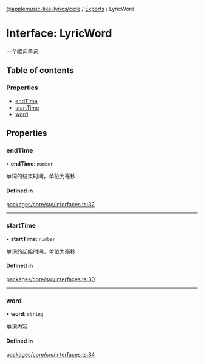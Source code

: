 [@applemusic-like-lyrics/core](../README.md) / [Exports](../modules.md) / LyricWord

# Interface: LyricWord

一个歌词单词

## Table of contents

### Properties

- [endTime](LyricWord.md#endtime)
- [startTime](LyricWord.md#starttime)
- [word](LyricWord.md#word)

## Properties

### endTime

• **endTime**: `number`

单词的结束时间，单位为毫秒

#### Defined in

[packages/core/src/interfaces.ts:32](https://github.com/Steve-xmh/applemusic-like-lyrics/blob/98c389d/packages/core/src/interfaces.ts#L32)

___

### startTime

• **startTime**: `number`

单词的起始时间，单位为毫秒

#### Defined in

[packages/core/src/interfaces.ts:30](https://github.com/Steve-xmh/applemusic-like-lyrics/blob/98c389d/packages/core/src/interfaces.ts#L30)

___

### word

• **word**: `string`

单词内容

#### Defined in

[packages/core/src/interfaces.ts:34](https://github.com/Steve-xmh/applemusic-like-lyrics/blob/98c389d/packages/core/src/interfaces.ts#L34)
